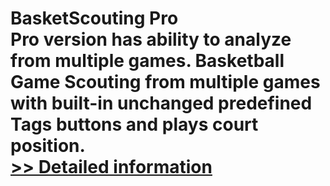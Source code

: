 # BasketScouting Pro<br />Pro version has ability to analyze from multiple games. Basketball Game Scouting from multiple games with built-in unchanged predefined Tags buttons and plays court position.<br />[>> Detailed information](https://secure.shareit.com/shareit/product.html?productid=300319646&affiliateid=200057808)